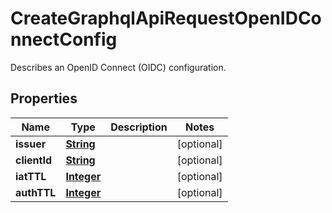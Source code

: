 

# CreateGraphqlApiRequestOpenIDConnectConfig

Describes an OpenID Connect (OIDC) configuration.

## Properties

| Name | Type | Description | Notes |
|------------ | ------------- | ------------- | -------------|
|**issuer** | [**String**](String.md) |  |  [optional] |
|**clientId** | [**String**](String.md) |  |  [optional] |
|**iatTTL** | [**Integer**](Integer.md) |  |  [optional] |
|**authTTL** | [**Integer**](Integer.md) |  |  [optional] |




